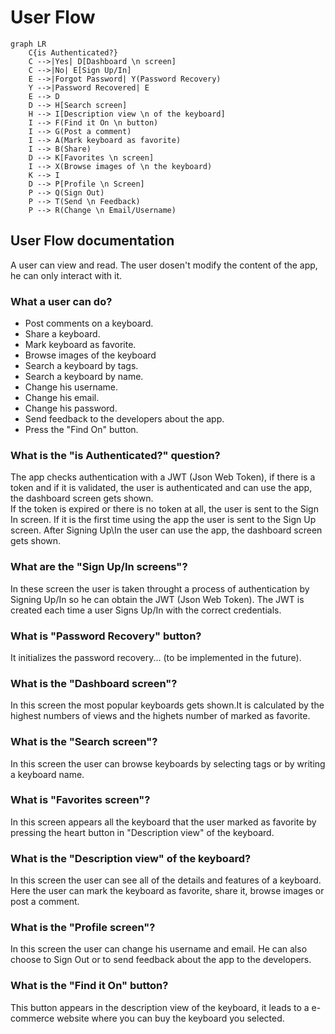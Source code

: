 # User Flow
```mermaid
graph LR
    C{is Authenticated?}
    C -->|Yes| D[Dashboard \n screen]
    C -->|No| E[Sign Up/In]
    E -->|Forgot Password| Y(Password Recovery)
    Y -->|Password Recovered| E
    E --> D
    D --> H[Search screen]
    H --> I[Description view \n of the keyboard]
    I --> F(Find it On \n button)
    I --> G(Post a comment)
    I --> A(Mark keyboard as favorite)
    I --> B(Share)
    D --> K[Favorites \n screen]
    I --> X(Browse images of \n the keyboard)
    K --> I
    D --> P[Profile \n Screen]
    P --> Q(Sign Out)
    P --> T(Send \n Feedback)
    P --> R(Change \n Email/Username)
```

## User Flow documentation
A user can view and read. The user dosen't modify the content of the app, he can only interact with it.

### What a user can do?
* Post comments on a keyboard.
* Share a keyboard.
* Mark keyboard as favorite.
* Browse images of the keyboard
* Search a keyboard by tags.
* Search a keyboard by name.
* Change his username.
* Change his email.
* Change his password.
* Send feedback to the developers about the app.
* Press the "Find On" button.

### What is the "is Authenticated?" question?
The app checks authentication with  a JWT (Json Web Token), if there is a token and if it is validated, the user is authenticated and can use the app, the dashboard screen gets shown.
<br>
If the token is expired or there is no token at all, the user is sent to the Sign In screen. If it is the first time using the app the user is sent to the Sign Up screen. After Signing Up\In the user can use the app, the dashboard screen gets shown.

### What are the "Sign Up/In screens"?
In these screen the user is taken throught a process of authentication by Signing Up/In so he can obtain the JWT (Json Web Token). The JWT is created each time a user Signs Up/In with the correct credentials.

### What is "Password Recovery" button?
It initializes the password recovery... (to be implemented in the future).

### What is the "Dashboard screen"?
In this screen the most popular keyboards gets shown.It is calculated by the highest numbers of views and the highets number of marked as favorite.

### What is the "Search screen"?
In this screen the user can browse keyboards by selecting tags or by writing a keyboard name.

### What is "Favorites screen"?
In this screen appears all the keyboard that the user marked as favorite by pressing the heart button in "Description view" of the keyboard.

### What is the "Description view" of the keyboard?
In this screen the user can see all of the details and features of a keyboard. Here the user can mark the keyboard as favorite, share it, browse images or post a comment.

### What is the "Profile screen"?
In this screen the user can change his username and email. He can also choose to Sign Out or to send feedback about the app to the developers.

### What is the "Find it On" button?
This button appears in the description view of the keyboard, it leads to a e-commerce website where you can buy the keyboard you selected.
